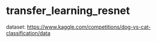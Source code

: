 # transfer_learning_resnet  
dataset: https://www.kaggle.com/competitions/dog-vs-cat-classification/data
